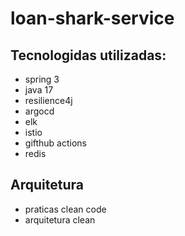 # loan-shark-service
## Tecnologidas utilizadas:
 - spring 3
 - java 17
 - resilience4j
 - argocd
 - elk
 - istio
 - gifthub actions
 - redis

## Arquitetura
 - praticas clean code
 - arquitetura clean
  
